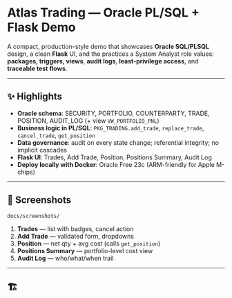 # Atlas Trading — Oracle PL/SQL + Flask Demo

A compact, production-style demo that showcases **Oracle SQL/PLSQL** design, a clean **Flask** UI, and the practices a System Analyst role values: **packages, triggers, views**, **audit logs**, **least-privilege access**, and **traceable test flows**.


---

## ✨ Highlights

- **Oracle schema**: SECURITY, PORTFOLIO, COUNTERPARTY, TRADE, POSITION, AUDIT_LOG (+ view `VW_PORTFOLIO_PNL`)
- **Business logic in PL/SQL**: `PKG_TRADING.add_trade`, `replace_trade`, `cancel_trade`, `get_position`
- **Data governance**: audit on every state change; referential integrity; no implicit cascades
- **Flask UI**: Trades, Add Trade, Position, Positions Summary, Audit Log
- **Deploy locally with Docker**: Oracle Free 23c (ARM-friendly for Apple M-chips)

---

## 🧭 Screenshots

`docs/screenshots/`

1. **Trades** — list with badges, cancel action  
2. **Add Trade** — validated form, dropdowns  
3. **Position** — net qty + avg cost (calls `get_position`)  
4. **Positions Summary** — portfolio-level cost view  
5. **Audit Log** — who/what/when trail

---

## 🏗
